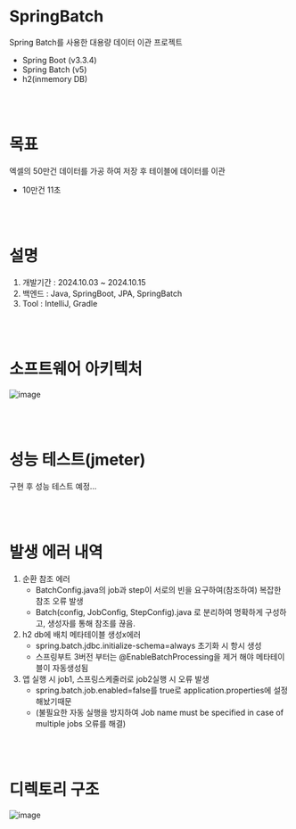 # SpringBatch
Spring Batch를 사용한 대용량 데이터 이관 프로젝트
- Spring Boot                (v3.3.4)
- Spring Batch               (v5)
- h2(inmemory DB)

<br/>
<br/>

# 목표
엑셀의 50만건 데이터를 가공 하여 저장 후 테이블에 데이터를 이관
- 10만건 11초
  
<br/>
<br/>

# 설명
1. 개발기간 : 2024.10.03 ~ 2024.10.15
2. 백엔드 : Java, SpringBoot, JPA, SpringBatch
3. Tool : IntelliJ, Gradle

<br/>
<br/>

# 소프트웨어 아키텍처
![image](https://github.com/user-attachments/assets/3b0624da-0a99-4a28-b532-57ec3b28f3b5)

<br/>
<br/>

# 성능 테스트(jmeter)
구현 후 성능 테스트 예정...

<br/>
<br/>

# 발생 에러 내역
1. 순환 참조 에러
   - BatchConfig.java의 job과 step이 서로의 빈을 요구하여(참조하여) 복잡한 참조 오류 발생
   - Batch(config, JobConfig, StepConfig).java 로 분리하여 명확하게 구성하고, 생성자를 통해 참조를 끊음.
2. h2 db에 배치 메타테이블 생성x에러
   - spring.batch.jdbc.initialize-schema=always 초기화 시 항시 생성
   - 스프링부트 3버전 부터는 @EnableBatchProcessing을 제거 해야 메타테이블이 자동생성됨
3. 앱 실행 시 job1, 스프링스케줄러로 job2실행 시 오류 발생
   -   spring.batch.job.enabled=false를 true로 application.properties에 설정해놨기때문
   -   (불필요한 자동 실행을 방지하여 Job name must be specified in case of multiple jobs 오류를 해결)

<br/>
<br/>
 
# 디렉토리 구조
![image](https://github.com/user-attachments/assets/ed5ab8bd-a876-420c-b693-06d4a63a16b8)
<!-- 
spring-batch/
│
├── src/
│   ├── main/
│   │   ├── java/
│   │   │   └── com/
│   │   │       └── example/
│   │   │           └── batch/
│   │   │               ├── config/
│   │   │               │   ├── BatchConfig.java
│   │   │               │   ├── BatchJobConfig.java
│   │   │               │   └── BatchStepConfig.java
│   │   │               ├── model/
│   │   │               │   └── User.java
│   │   │               ├── reader/
│   │   │               │   ├── ExcelItemReader.java
│   │   │               │   └── ExcelReader.java
│   │   │               ├── repository/
│   │   │               │   └── UserRepository.java
│   │   │               └── processor/
│   │   │                   └── UserProcessor.java
│   │   ├── resources/
│   │   │   ├── application.properties
│   │   │   ├── data/
│   │   │   │   └── sample-users.xlsx
│   │   │   └── schema.sql
│   │   └── webapp/
│   └── test/
│       └── java/
│           └── com/
│               └── example/
│                   └── batch/
│                       └── BatchJobTest.java
│
└── build.gradle
-->
